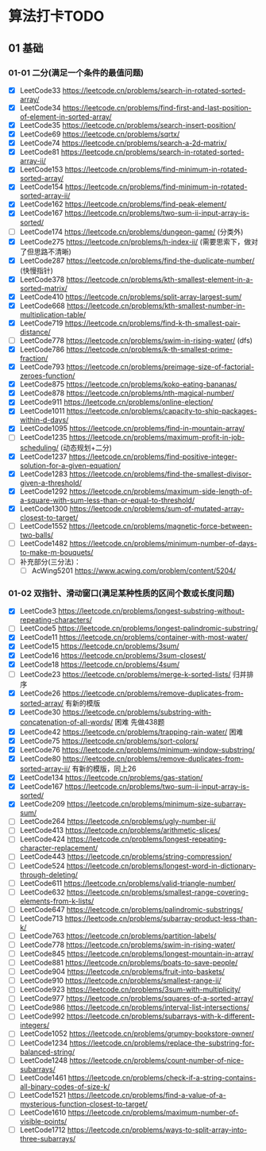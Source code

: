 # 算法打卡TODO

## 01 基础

### 01-01 二分(满足一个条件的最值问题)

- [x] LeetCode33 https://leetcode.cn/problems/search-in-rotated-sorted-array/
- [x] LeetCode34 https://leetcode.cn/problems/find-first-and-last-position-of-element-in-sorted-array/
- [x] LeetCode35 https://leetcode.cn/problems/search-insert-position/
- [x] LeetCode69 https://leetcode.cn/problems/sqrtx/
- [x] LeetCode74 https://leetcode.cn/problems/search-a-2d-matrix/
- [x] LeetCode81 https://leetcode.cn/problems/search-in-rotated-sorted-array-ii/
- [x] LeetCode153 https://leetcode.cn/problems/find-minimum-in-rotated-sorted-array/
- [x] LeetCode154 https://leetcode.cn/problems/find-minimum-in-rotated-sorted-array-ii/
- [x] LeetCode162 https://leetcode.cn/problems/find-peak-element/
- [x] LeetCode167 https://leetcode.cn/problems/two-sum-ii-input-array-is-sorted/
- [ ] LeetCode174 https://leetcode.cn/problems/dungeon-game/ (分类外)
- [x] LeetCode275 https://leetcode.cn/problems/h-index-ii/ (需要思索下，做对了但思路不清晰)
- [x] LeetCode287 https://leetcode.cn/problems/find-the-duplicate-number/ (快慢指针)
- [x] LeetCode378 https://leetcode.cn/problems/kth-smallest-element-in-a-sorted-matrix/
- [x] LeetCode410 https://leetcode.cn/problems/split-array-largest-sum/
- [x] LeetCode668 https://leetcode.cn/problems/kth-smallest-number-in-multiplication-table/
- [x] LeetCode719 https://leetcode.cn/problems/find-k-th-smallest-pair-distance/
- [ ] LeetCode778 https://leetcode.cn/problems/swim-in-rising-water/ (dfs)
- [x] LeetCode786 https://leetcode.cn/problems/k-th-smallest-prime-fraction/
- [x] LeetCode793 https://leetcode.cn/problems/preimage-size-of-factorial-zeroes-function/
- [x] LeetCode875 https://leetcode.cn/problems/koko-eating-bananas/
- [x] LeetCode878 https://leetcode.cn/problems/nth-magical-number/
- [x] LeetCode911 https://leetcode.cn/problems/online-election/
- [x] LeetCode1011 https://leetcode.cn/problems/capacity-to-ship-packages-within-d-days/
- [x] LeetCode1095 https://leetcode.cn/problems/find-in-mountain-array/
- [ ] LeetCode1235 https://leetcode.cn/problems/maximum-profit-in-job-scheduling/ (动态规划+二分)
- [x] LeetCode1237 https://leetcode.cn/problems/find-positive-integer-solution-for-a-given-equation/
- [x] LeetCode1283 https://leetcode.cn/problems/find-the-smallest-divisor-given-a-threshold/
- [x] LeetCode1292 https://leetcode.cn/problems/maximum-side-length-of-a-square-with-sum-less-than-or-equal-to-threshold/
- [x] LeetCode1300 https://leetcode.cn/problems/sum-of-mutated-array-closest-to-target/
- [ ] LeetCode1552 https://leetcode.cn/problems/magnetic-force-between-two-balls/
- [ ] LeetCode1482 https://leetcode.cn/problems/minimum-number-of-days-to-make-m-bouquets/
- [ ] 补充部分(三分法)：
  - [ ] AcWing5201 https://www.acwing.com/problem/content/5204/

### 01-02 双指针、滑动窗口(满足某种性质的区间个数或长度问题)

- [x] LeetCode3 https://leetcode.cn/problems/longest-substring-without-repeating-characters/
- [ ] LeetCode5 https://leetcode.cn/problems/longest-palindromic-substring/
- [x] LeetCode11 https://leetcode.cn/problems/container-with-most-water/
- [x] LeetCode15 https://leetcode.cn/problems/3sum/
- [x] LeetCode16 https://leetcode.cn/problems/3sum-closest/
- [x] LeetCode18 https://leetcode.cn/problems/4sum/
- [ ] LeetCode23 https://leetcode.cn/problems/merge-k-sorted-lists/ 归并排序
- [x] LeetCode26 https://leetcode.cn/problems/remove-duplicates-from-sorted-array/ 有新的模版
- [x] LeetCode30 https://leetcode.cn/problems/substring-with-concatenation-of-all-words/ 困难 先做438题
- [x] LeetCode42 https://leetcode.cn/problems/trapping-rain-water/ 困难
- [x] LeetCode75 https://leetcode.cn/problems/sort-colors/ 
- [x] LeetCode76 https://leetcode.cn/problems/minimum-window-substring/
- [x] LeetCode80 https://leetcode.cn/problems/remove-duplicates-from-sorted-array-ii/ 有新的模版，同上26
- [x] LeetCode134 https://leetcode.cn/problems/gas-station/
- [x] LeetCode167 https://leetcode.cn/problems/two-sum-ii-input-array-is-sorted/
- [x] LeetCode209 https://leetcode.cn/problems/minimum-size-subarray-sum/
- [ ] LeetCode264 https://leetcode.cn/problems/ugly-number-ii/
- [ ] LeetCode413 https://leetcode.cn/problems/arithmetic-slices/
- [ ] LeetCode424 https://leetcode.cn/problems/longest-repeating-character-replacement/
- [ ] LeetCode443 https://leetcode.cn/problems/string-compression/
- [ ] LeetCode524 https://leetcode.cn/problems/longest-word-in-dictionary-through-deleting/
- [ ] LeetCode611 https://leetcode.cn/problems/valid-triangle-number/
- [ ] LeetCode632 https://leetcode.cn/problems/smallest-range-covering-elements-from-k-lists/
- [ ] LeetCode647 https://leetcode.cn/problems/palindromic-substrings/
- [ ] LeetCode713 https://leetcode.cn/problems/subarray-product-less-than-k/
- [ ] LeetCode763 https://leetcode.cn/problems/partition-labels/
- [ ] LeetCode778 https://leetcode.cn/problems/swim-in-rising-water/
- [ ] LeetCode845 https://leetcode.cn/problems/longest-mountain-in-array/
- [ ] LeetCode881 https://leetcode.cn/problems/boats-to-save-people/
- [ ] LeetCode904 https://leetcode.cn/problems/fruit-into-baskets/
- [ ] LeetCode910 https://leetcode.cn/problems/smallest-range-ii/
- [ ] LeetCode923 https://leetcode.cn/problems/3sum-with-multiplicity/
- [ ] LeetCode977 https://leetcode.cn/problems/squares-of-a-sorted-array/
- [ ] LeetCode986 https://leetcode.cn/problems/interval-list-intersections/
- [ ] LeetCode992 https://leetcode.cn/problems/subarrays-with-k-different-integers/
- [ ] LeetCode1052 https://leetcode.cn/problems/grumpy-bookstore-owner/
- [ ] LeetCode1234 https://leetcode.cn/problems/replace-the-substring-for-balanced-string/
- [ ] LeetCode1248 https://leetcode.cn/problems/count-number-of-nice-subarrays/
- [ ] LeetCode1461 https://leetcode.cn/problems/check-if-a-string-contains-all-binary-codes-of-size-k/
- [ ] LeetCode1521 https://leetcode.cn/problems/find-a-value-of-a-mysterious-function-closest-to-target/
- [ ] LeetCode1610 https://leetcode.cn/problems/maximum-number-of-visible-points/
- [ ] LeetCode1712 https://leetcode.cn/problems/ways-to-split-array-into-three-subarrays/